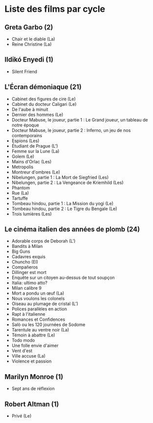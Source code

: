 # Liste des films par cycle

## Greta Garbo (2)

  * Chair et le diable (La)  
  * Reine Christine (La)

## Ildikó Enyedi (1)

  * Silent Friend

## L'Écran démoniaque (21)

  * Cabinet des figures de cire (Le)  
  * Cabinet du docteur Caligari (Le)  
  * De l'aube à minuit  
  * Dernier des hommes (Le)  
  * Docteur Mabuse, le joueur, partie 1 : Le Grand joueur, un tableau de notre époque  
  * Docteur Mabuse, le joueur, partie 2 : Inferno, un jeu de nos contemporains  
  * Espions (Les)  
  * Étudiant de Prague (L')  
  * Femme sur la Lune (La)  
  * Golem (Le)  
  * Mains d'Orlac (Les)  
  * Metropolis  
  * Montreur d'ombres (Le)  
  * Nibelungen, partie 1 : La Mort de Siegfried (Les)  
  * Nibelungen, partie 2 : La Vengeance de Kriemhild (Les)  
  * Phantom  
  * Rue (La)  
  * Tartuffe  
  * Tombeau hindou, partie 1 : La Mission du yogi (Le)  
  * Tombeau hindou, partie 2 : Le Tigre du Bengale (Le)  
  * Trois lumières (Les)

## Le cinéma italien des années de plomb (24)

  * Adorable corps de Deborah (L')  
  * Bandits à Milan  
  * Big Guns  
  * Cadavres exquis  
  * Chuncho (El)  
  * Compañeros  
  * Dillinger est mort  
  * Enquête sur un citoyen au-dessus de tout soupçon  
  * Italia: ultimo atto?  
  * Milan calibre 9  
  * Mort a pondu un œuf (La)  
  * Nous voulons les colonels  
  * Oiseau au plumage de cristal (L')  
  * Polices parallèles en action  
  * Rapt à l'italienne  
  * Romances et Confidences  
  * Salò ou les 120 journées de Sodome  
  * Tarentule au ventre noir (La)  
  * Témoin à abattre (Le)  
  * Todo modo  
  * Une folle envie d'aimer  
  * Vent d'est  
  * Ville accuse (La)  
  * Violence et passion

## Marilyn Monroe (1)

  * Sept ans de réflexion

## Robert Altman (1)

  * Privé (Le)  
